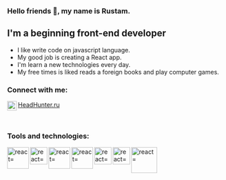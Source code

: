 ### Hello friends 👋, my name is Rustam.

## I'm a beginning front-end developer

- I like write code on javascript language.
- My good job is creating a React app.
- I'm learn a new technologies every day.
- My free times is liked reads a foreign books and play computer games.

### Connect with me:

<img align="left" alt="headhunter" width="22px" src="https://upload.wikimedia.org/wikipedia/commons/7/79/HeadHunter_logo.png" />[HeadHunter.ru](https://hh.ru/resume/dc361442ff07787a170039ed1f314a4e42476c)

<br/>

### Tools and technologies:

<img align="left" alt="react=" width="50px" src="https://upload.wikimedia.org/wikipedia/commons/thumb/a/a7/React-icon.svg/170px-React-icon.svg.png" />
<img align="left" alt="react=" width="40px" src="https://www.softprime.net/uploads/posts/2017-10/1509367594_html5-video-player_logo.jpg" />
<img align="left" alt="react=" width="50px" src="https://lh3.googleusercontent.com/proxy/f7_LOduj4KvhVkV2A0_rr2DhflS0IiCKSQ2cbV0D6UkTZpkH9KOQ6w2KyVcim6C_z9UjO7p6YyNg72TUgmzEe1BYFyVs8w" />
<img align="left" alt="react=" width="50px" src="https://webdesign-master.ru/img/thumbs/@1x/tools/sass/sass-cover.jpg" />
<img align="left" alt="react=" width="40px" src="https://pbs.twimg.com/profile_images/1410632439370641409/Pt-7RucE.jpg" />
<img align="left" alt="react=" width="40px" src="https://html5hive.org/wp-content/uploads/2014/06/js_800x800.jpg" />
<img align="left" alt="react=" width="60px" src="https://vegibit.com/wp-content/uploads/2018/05/expressjs.png" />

<!--
**andpigge/andpigge** is a ✨ _special_ ✨ repository because its `README.md` (this file) appears on your GitHub profile.

Here are some ideas to get you started:

- 🔭 I’m currently working on ...
- 🌱 I’m currently learning ...
- 👯 I’m looking to collaborate on ...
- 🤔 I’m looking for help with ...
- 💬 Ask me about ...
- 📫 How to reach me: ...
- 😄 Pronouns: ...
- ⚡ Fun fact: ...
-->
